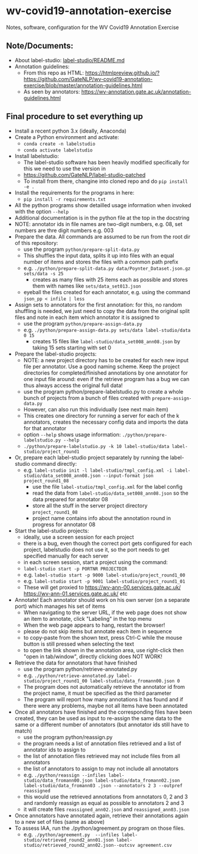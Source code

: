 # wv-covid19-annotation-exercise

Notes, software, configuration for the WV Covid19 Annotation Exercise

## Note/Documents:

* About label-studio: [label-studio/README.md](label-studio/README.md)
* Annotation guidelines:
  * From this repo as HTML: https://htmlpreview.github.io/?https://github.com/GateNLP/wv-covid19-annotation-exercise/blob/master/annotation-guidelines.html
  * As seen by annotators: https://wv-annotation.gate.ac.uk/annotation-guidelines.html


## Final procedure to set everything up 

* Install a recent python 3.x (ideally, Anaconda)
* Create a Python environment and activate: 
  * `conda create -n labelstudio`
  * `conda activate labelstudio`
* Install labelstudio:
  * The label-studio software has been heavily modified specifically for this we need to use the version in
  * https://github.com/GateNLP/label-studio-patched
  * To install from there, changine into cloned repo and do `pip install -e .` 
* Install the requirements for the programs in here:
  * `pip install -r requirements.txt`
* All the python programs show detailled usage information when invoked with the option `--help`
* Additional documentation is in the python file at the top in the docstring
* NOTE: annotator ids in file names are two-digit numbers, e.g. 08, set numbers are thre digit numbers e.g. 003
* Prepare the data. All commands are assumed to be run from the root dir of this repository:
  * use the program `python/prepare-split-data.py`
  * This shuffles the input data, splits it up into files with an equal number of items and stores the files with a common path prefix
  * e.g. `./python/prepare-split-data.py data/Poynter_Dataset.json.gz sets/data -s 25`
    * creates as many files with 25 items each as possible and stores them with names like `sets/data_set013.json`
  * eyeball the files created for each annotator, e.g. using the command `json_pp < infile | less`
* Assign sets to annotators for the first annotation: for this, no random shuffling is needed, we just need to copy the data from 
  the original split files and note in each item which annotator it is assigned to
  * use the program `python/prepare-assign-data.py`
  * e.g. `./python/prepare-assign-data.py sets/data label-studio/data 0 15`
    * creates 15 files like `label-studio/data_set008_ann08.json` by taking 15 sets starting with set 0 
* Prepare the label-studio projects:
  * NOTE: a new project directory has to be created for each new input file per annotator. Use a good naming scheme. Keep the project
    directories for completed/finished annotations by one annotator for one input file around: even if the retrieve program has a bug
    we can thus always access the original full data!
  * use the program python/prepare-labelstudio.py to create a whole bunch of projects from a bunch of files created with `prepare-assign-data.py`
  * However, can also run this individually (see next main item)
  * This creates one directory for running a server for each of the k annotators, creates the necessary config data and imports 
    the data for that annotator
  * option `--help` shows usage information: `./python/prepare-labelstudio.py --help`
  * `./python/prepare-labelstudio.py -k 10 label-studio/data label-studio/project_round1`
* Or, prepare each label-studio project separately by running the label-studio command directly:
  * e.g. `label-studio init -l label-studio/tmpl_config.xml -i label-studio/data_set008_ann08.json --input-format json project_round1_08`
    * use the file `label-studio/tmpl_config.xml` for the label config
    * read the data from `label-studio/data_set008_ann08.json` so the data prepared for annotator 08
    * store all the stuff in the server project directory `project_round1_08`
    * project name contains info about the annotation round in progress for annotator 08
* Start the label-studio projects: 
  * ideally, use a screen session for each project
  * there is a bug, even though the correct port gets configured for each project, labelstudio does not use it, so the port
    needs to get specified manually for each server
  * in each screen session, start a project using the command:
  * `label-studio start -p PORTNR PROJECTDIR`
  * e.g. `label-studio start -p 9000 label-studio/project_round1_00` 
  * e.g. `label-studio start -p 9001 label-studio/project_round1_01`
  * These will get proxied to https://wv-ann-00.services.gate.ac.uk/ https://wv-ann-01.services.gate.ac.uk/ etc
* Annotate! Each annotator should work on his own server (on a separate port)
   which manages his set of items
  * When navigating to the server URL, if the web page does not show an item to annotate, click "Labeling" in the top menu
  * When the web page appears to hang, restart the browser!
  * please do not skip items but annotate each item in sequence
  * to copy-paste from the shown text, press Ctrl-C while the mouse button is still pressed when selecting the text
  * to open the link shown in the annotation area, use right-click then "open in tab/window", directly clicking does NOT WORK! 
* Retrieve the data for annotators that have finished
  * use the program python/retrieve-annotated.py
  * e.g. `./python/retrieve-annotated.py label-studio/project_round1_00 label-studio/data_fromann00.json 0`
  * The program does not automatically retrieve the annotator id from the project name, it must be specified as the third parameter
  * The program will report how many annotations it has found and if there were any problems, maybe not all items have been annotated
* Once all annotators have finished and the corresponding files have been created, they can be used as input to re-assign 
  the same data to the same or a different number of annotators (but annotator ids still have to match)
  * use the program python/reassign.py
  * the program needs a list of annotation files retrieved and a list of annotator ids to assign to
  * the list of annotation files retrieved may not include files from all annotators
  * the list of annotators to assign to may not include all annotators
  * e.g. `./python/reassign --infiles label-studio/data_fromann00.json label-studio/data_fromann02.json label-studio/data_fromann03 .json --annotators 2 3 --outpref reassigned`
  * this would use the retrieved annotations from annotators 0, 2 and 3 and randomly reassign as equal as possible to  annotators 2 and 3
  * it will create files `reassigned_ann02.json` and `reassigned_ann03.json`
* Once annotators have annotated again, retrieve their annotations again to a new set of files (same as above)
* To assess IAA, run the ./python/agreement.py program on those files.
  * e.g. `./python/agreement.py  --infiles label-studio/retrieved_round2_ann01.json label-studio/retrieved_round2_ann02.json--outcsv agreement.csv`

